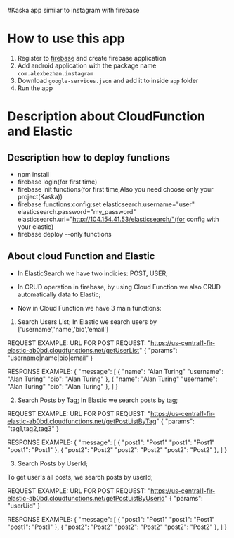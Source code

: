 #Kaska app similar to instagram with firebase

# How to use this app
1. Register to [firebase](https://firebase.google.com/) and create firebase application
2. Add android application with the package name `com.alexbezhan.instagram`
3. Download `google-services.json` and add it to inside `app` folder
4. Run the app

# Description about CloudFunction and Elastic

## Description how to deploy functions
* npm install
* firebase login(for first time)
* firebase init functions(for first time,Also you need choose only your project(Kaska))
* firebase functions:config:set elasticsearch.username="user" elasticsearch.password="my_password" elasticsearch.url="http://104.154.41.53/elasticsearch/"(for config with your elastic)
* firebase deploy --only functions

## About cloud Function and Elastic
* In ElasticSearch we have two indicies: POST, USER;

* In CRUD operation in firebase, by using Cloud Function we also CRUD automatically data to Elastic;

* Now in Cloud Function we have 3 main functions:

1. Search Users List;
In Elastic we search users by ['username','name','bio','email']

REQUEST EXAMPLE:
URL FOR POST REQUEST: "https://us-central1-fir-elastic-ab0bd.cloudfunctions.net/getUserList"
{
    "params": "username|name|bio|email"
}

RESPONSE EXAMPLE:
{
    "message": [
        {
            "name": "Alan Turing"
            "username": "Alan Turing"
            "bio": "Alan Turing"
        },
        {
            "name": "Alan Turing"
            "username": "Alan Turing"
            "bio": "Alan Turing"
        },
    ]
}

2. Search Posts by Tag;
In Elastic we search posts by tag;

REQUEST EXAMPLE:
URL FOR POST REQUEST: "https://us-central1-fir-elastic-ab0bd.cloudfunctions.net/getPostListByTag"
{
    "params": "tag1,tag2,tag3"
}

RESPONSE EXAMPLE:
{
    "message": [
        {
            "post1": "Post1"
            "post1": "Post1"
            "post1": "Post1"
        },
        {
            "post2": "Post2"
            "post2": "Post2"
            "post2": "Post2"
        },
    ]
}

3. Search Posts by UserId;

To get user's all posts, we search posts by userId;

REQUEST EXAMPLE:
URL FOR POST REQUEST: "https://us-central1-fir-elastic-ab0bd.cloudfunctions.net/getPostListByUserid"
{
    "params": "userUid"
}

RESPONSE EXAMPLE:
{
    "message": [
        {
            "post1": "Post1"
            "post1": "Post1"
            "post1": "Post1"
        },
        {
            "post2": "Post2"
            "post2": "Post2"
            "post2": "Post2"
        },
    ]
}